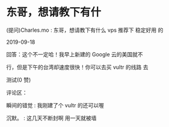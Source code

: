 # 东哥，想请教下有什

(提问)Charles.mo : 东哥，想请教下有什么 vps 推荐下 稳定好用 的

2019-09-18

回答：这个不一定哈！我早上新建的 Google 云的美国就不

行，但是下午的台湾却速度很快！你可以去买 vultr 的线路 去

测试(0 赞)

评论区：

瞬间的错觉 : 我刚建了个 vultr 的还可以喔

沉默。 : 这几天不断封啊 用一天就被墙
